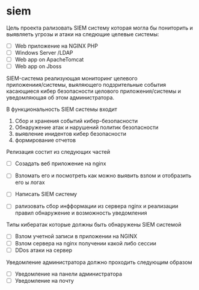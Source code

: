 # siem

Цель проекта рализовать SIEM систему которая могла бы пониторить и выявляеть угрозы и атаки на следющие целевые системы:
  - [ ] Web приложение на NGINX PHP
  - [ ] Windows Server /LDAP
  - [ ] Web app on ApacheTomcat 
  - [ ] Web app on Jboss

SIEM-система реализующая мониторинг целевого приложениия/cистемы, выяляющего подзрительные события касающиеся кибер безопасности целового приложения/системы и уведомляющая об этом администратора.

В функциональность SIEM системы входит
1. Сбор и хранения событий кибер-безопасности
2. Обнаружение атак и нарушений политик безопасности
3. выявление инидентов кибер безопасности
4. формирование отчетов


Релизация состит из следующих частей 
- [ ] Созадать веб приложение на nginx 
- [ ] Взломать его и посмотреть как можно выявить взлом и отобразить его ы логах
- [ ] Написать SIEM систему 
- [ ] рализовать сбор инфформации из сервера nginx и реализации правил обнаружение и возможность уведомления


Типы кибератак которые должны быть обнаружены SIEM системой
 - [ ] Взлом учетной записи в приложении  на NGINX
 - [ ] Взлом сервера на nginx получении какой либо сессии
 - [ ] DDos атаки на сервер
 
 Уведомление администратора должно проходить следующим образом
 - [ ] Уведомление на панели администратора
 - [ ] Уведомление на почту

